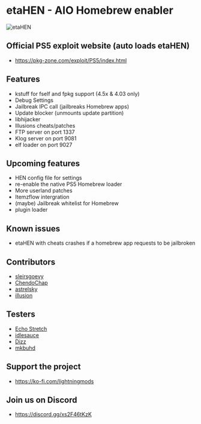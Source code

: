 # etaHEN - AIO Homebrew enabler

![etaHEN](https://github.com/LightningMods/etaHEN/blob/main/ETAHEN.png)

## Official PS5 exploit website (auto loads etaHEN)
- https://pkg-zone.com/exploit/PS5/index.html

## Features
 - kstuff for fself and fpkg support (4.5x & 4.03 only)
 - Debug Settings
 - Jailbreak IPC call (jailbreaks Homebrew apps)
 - Update blocker (unmounts update partition)
 - libhijacker
 - Illusions cheats/patches
 - FTP server on port 1337
 - Klog server on port 9081
 - elf loader on port 9027

## Upcoming features
 - HEN config file for settings
 - re-enable the native PS5 Homebrew loader
 - More userland patches
 - Itemzflow intergration
 - (maybe) Jailbreak whitelist for Homebrew
 - plugin loader

## Known issues
- etaHEN with cheats crashes if a homebrew app requests to be jailbroken

## Contributors
- [sleirsgoevy](https://github.com/sleirsgoevy)
- [ChendoChap](https://github.com/ChendoChap)
- [astrelsky](https://github.com/astrelsky)
- [illusion](https://github.com/illusion0001)

## Testers
- [Echo Stretch](https://twitter.com/StretchEcho)
- [idlesauce](https://github.com/idlesauce)
- [Dizz](https://github.com/DizzRL)
- [mkbuhd](https://twitter.com/EngMahmoudEng33)

## Support the project
- https://ko-fi.com/lightningmods

## Join us on Discord
- https://discord.gg/xs2F46tKzK
